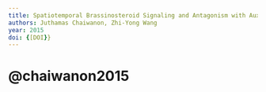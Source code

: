 ```yaml
---
title: Spatiotemporal Brassinosteroid Signaling and Antagonism with Auxin Pattern Stem Cell Dynamics in Arabidopsis Roots
authors: Juthamas Chaiwanon, Zhi-Yong Wang
year: 2015
doi: {[DOI}}
---
```

# @chaiwanon2015


